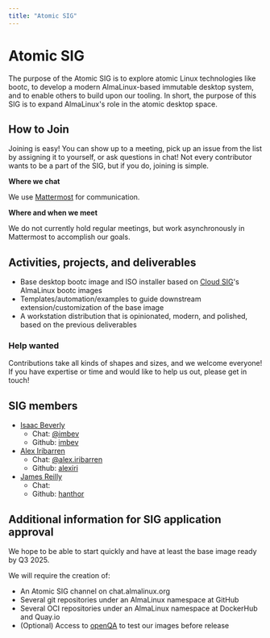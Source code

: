 ```yaml
---
title: "Atomic SIG"
---
```

# Atomic SIG

The purpose of the Atomic SIG is to explore atomic Linux technologies like bootc, to develop a modern AlmaLinux-based immutable desktop system, and to enable others to build upon our tooling. In short, the purpose of this SIG is to expand AlmaLinux's role in the atomic desktop space.

## How to Join

Joining is easy! You can show up to a meeting, pick up an issue from the list by assigning it to yourself, or ask questions in chat! Not every contributor wants to be a part of the SIG, but if you do, joining is simple. 

**Where we chat**

We use [Mattermost](https://chat.almalinux.org/almalinux/channels/sigatomic) for communication.

**Where and when we meet**

We do not currently hold regular meetings, but work asynchronously in Mattermost to accomplish our goals.

## Activities, projects, and deliverables

* Base desktop bootc image and ISO installer based on [Cloud SIG](https://wiki.almalinux.org/sigs/Cloud.html)'s AlmaLinux bootc images
* Templates/automation/examples to guide downstream extension/customization of the base image
* A workstation distribution that is opinionated, modern, and polished, based on the previous deliverables

### Help wanted

Contributions take all kinds of shapes and sizes, and we welcome everyone! If you have expertise or time and would like to help us out, please get in touch!

## SIG members

* [Isaac Beverly](mailto:imbev@protonmail.com)
	* Chat: [@imbev](https://chat.almalinux.org/almalinux/messages/@imbev)
	* Github: [imbev](https://github.com/imbev)
* [Alex Iribarren](mailto:alex@almalinux.org)
	* Chat: [@alex.iribarren](https://chat.almalinux.org/almalinux/messages/@alex.iribarren)
	* Github: [alexiri](https://github.com/alexiri/)
* [James Reilly](mailto:jreilly1821@gmail.com)
	* Chat: []()
	* Github: [hanthor](https://github.com/hanthor)

## Additional information for SIG application approval

We hope to be able to start quickly and have at least the base image ready by Q3 2025.

We will require the creation of:
* An Atomic SIG channel on chat.almalinux.org
* Several git repositories under an AlmaLinux namespace at GitHub
* Several OCI repositories under an AlmaLinux namespace at DockerHub and Quay.io
* (Optional) Access to [openQA](https://openqa.almalinux.org/) to test our images before release
